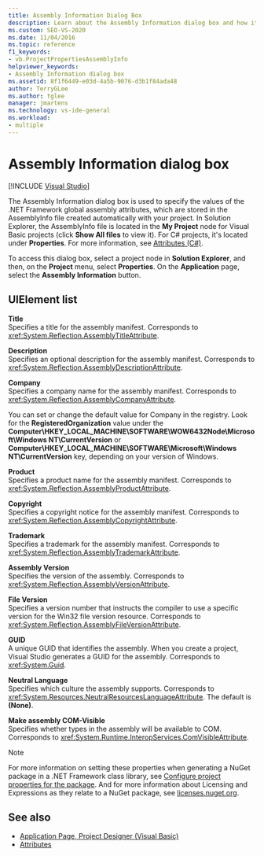 ```yaml
---
title: Assembly Information Dialog Box
description: Learn about the Assembly Information dialog box and how it is used to specify the values of the .NET Framework global assembly attributes.
ms.custom: SEO-VS-2020
ms.date: 11/04/2016
ms.topic: reference
f1_keywords:
- vb.ProjectPropertiesAssemblyInfo
helpviewer_keywords:
- Assembly Information dialog box
ms.assetid: 8f1f6449-e03d-4a5b-9076-d3b1f84ada48
author: TerryGLee
ms.author: tglee
manager: jmartens
ms.technology: vs-ide-general
ms.workload:
- multiple
---
```

# Assembly Information dialog box

 [!INCLUDE [Visual Studio](~/includes/applies-to-version/vs-not-mac.md)]

The Assembly Information dialog box is used to specify the values of the .NET Framework global assembly attributes, which are stored in the AssemblyInfo file created automatically with your project. In Solution Explorer, the AssemblyInfo file is located in the **My Project** node for Visual Basic projects (click **Show All files** to view it). For C# projects, it's located under **Properties**. For more information, see [Attributes (C#)](/dotnet/csharp/programming-guide/concepts/attributes/index).

To access this dialog box, select a project node in **Solution Explorer**, and then, on the **Project** menu, select **Properties**. On the **Application** page, select the **Assembly Information** button.

## UIElement list

**Title**\
Specifies a title for the assembly manifest. Corresponds to <xref:System.Reflection.AssemblyTitleAttribute>.

**Description**\
Specifies an optional description for the assembly manifest. Corresponds to <xref:System.Reflection.AssemblyDescriptionAttribute>.

**Company**\
Specifies a company name for the assembly manifest. Corresponds to <xref:System.Reflection.AssemblyCompanyAttribute>.

You can set or change the default value for Company in the registry. Look for the **RegisteredOrganization** value under the **Computer\HKEY_LOCAL_MACHINE\SOFTWARE\WOW6432Node\Microsoft\Windows NT\CurrentVersion** or **Computer\HKEY_LOCAL_MACHINE\SOFTWARE\Microsoft\Windows NT\CurrentVersion** key, depending on your version of Windows.

**Product**\
Specifies a product name for the assembly manifest. Corresponds to <xref:System.Reflection.AssemblyProductAttribute>.

**Copyright**\
Specifies a copyright notice for the assembly manifest. Corresponds to <xref:System.Reflection.AssemblyCopyrightAttribute>.

**Trademark**\
Specifies a trademark for the assembly manifest. Corresponds to <xref:System.Reflection.AssemblyTrademarkAttribute>.

**Assembly Version**\
Specifies the version of the assembly. Corresponds to <xref:System.Reflection.AssemblyVersionAttribute>.

**File Version**\
Specifies a version number that instructs the compiler to use a specific version for the Win32 file version resource. Corresponds to <xref:System.Reflection.AssemblyFileVersionAttribute>.

**GUID**\
A unique GUID that identifies the assembly. When you create a project, Visual Studio generates a GUID for the assembly. Corresponds to <xref:System.Guid>.

**Neutral Language**\
Specifies which culture the assembly supports. Corresponds to <xref:System.Resources.NeutralResourcesLanguageAttribute>. The default is **(None)**.

**Make assembly COM-Visible**\
Specifies whether types in the assembly will be available to COM. Corresponds to <xref:System.Runtime.InteropServices.ComVisibleAttribute>.

> [!NOTE]
> For more information on setting these properties when generating a NuGet package in a .NET Framework class library, see [Configure project properties for the package](/nuget/quickstart/create-and-publish-a-package-using-visual-studio-net-framework#configure-project-properties-for-the-package). And for more information about Licensing and Expressions as they relate to a NuGet package, see [licenses.nuget.org](/nuget/nuget-org/licenses.nuget.org/).

## See also

- [Application Page, Project Designer (Visual Basic)](../../ide/reference/application-page-project-designer-visual-basic.md)
- [Attributes](/previous-versions/z0w1kczw(v=vs.140))